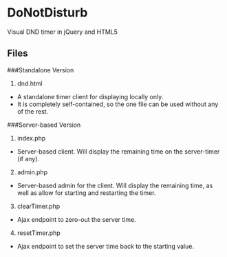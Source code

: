 DoNotDisturb
============

Visual DND timer in jQuery and HTML5

Files
------------

###Standalone Version
1. dnd.html
  * A standalone timer client for displaying locally only. 
  * It is completely self-contained, so the one file can be used without any of the rest.

###Server-based Version
1. index.php
  * Server-based client. Will display the remaining time on the server-timer (if any).
2. admin.php
  * Server-based admin for the client. Will display the remaining time, as well as allow for starting and restarting the timer.
3. clearTimer.php 
  * Ajax endpoint to zero-out the server time.
4. resetTimer.php
  * Ajax endpoint to set the server time back to the starting value.
